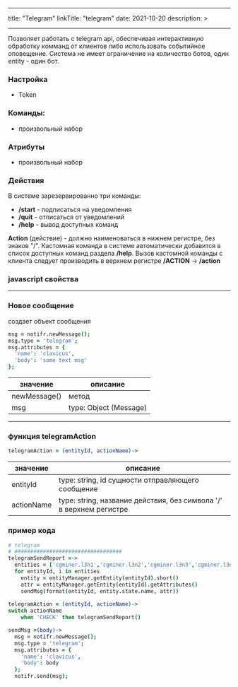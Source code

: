 
---
title: "Telegram"
linkTitle: "telegram"
date: 2021-10-20
description: >

---

Позволяет работать с telegram api, обеспечивая интерактивную обработку комманд от клиентов либо использовать
событийное оповещение. Система не имеет ограничение на количество ботов, один entity - один бот.

### Настройка
* Token

### Команды:
* произвольный набор

### Атрибуты
* произвольный набор

### Действия

В системе зарезервированно три команды:

* **/start** - подписаться на уведомления
* **/quit** - отписаться от уведомлений
* **/help** - вывод доступных команд

**Action** (действие) - должно наименоваться в нижнем регистре, без знаков "/". 
Кастомная команда в системе автоматически добавится в список доступных команд раздела **/help**.
Вызов кастомной команды с клиента следует производить в верхнем регистре **/ACTION** -> **/action**


### javascript свойства


----------------

### Новое сообщение

создает объект сообщения

```coffeescript
msg = notifr.newMessage();
msg.type = 'telegram';
msg.attributes = {
  'name': 'clavicus',
  'body': 'some text msg'
};

```
|  значение  | описание  |
|-------------|---------|
| newMessage() |    метод   |
| msg |   type: Object (Message)  |

----------------

### функция telegramAction

```coffeescript
telegramAction = (entityId, actionName)->
```
| значение   | описание               |
|-------------|-------------------|
| entityId    | type: string, id сущности отправляющего сообщение |
| actionName  | type: string, название действия, без символа '/' в верхнем регистре |


### пример кода

```coffeescript
# telegram
# ##################################
telegramSendReport =->
  entities = ['cgminer.l3n1','cgminer.l3n2','cgminer.l3n3','cgminer.l3n4']
  for entityId, i in entities
    entity = entityManager.getEntity(entityId).short()
    attr = entityManager.getEntity(entityId).getAttributes()
    sendMsg(format(entityId, entity.state.name, attr))
  
telegramAction = (entityId, actionName)->
switch actionName
    when 'CHECK' then telegramSendReport()

sendMsg =(body)->
  msg = notifr.newMessage();
  msg.type = 'telegram';
  msg.attributes = {
    'name': 'clavicus',
    'body': body
  };
  notifr.send(msg);
```
